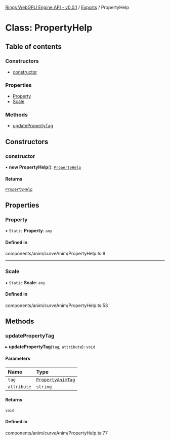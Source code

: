 [Rings WebGPU Engine API - v0.0.1](../README.md) / [Exports](../modules.md) / PropertyHelp

# Class: PropertyHelp

## Table of contents

### Constructors

- [constructor](PropertyHelp.md#constructor)

### Properties

- [Property](PropertyHelp.md#property)
- [Scale](PropertyHelp.md#scale)

### Methods

- [updatePropertyTag](PropertyHelp.md#updatepropertytag)

## Constructors

### constructor

• **new PropertyHelp**(): [`PropertyHelp`](PropertyHelp.md)

#### Returns

[`PropertyHelp`](PropertyHelp.md)

## Properties

### Property

▪ `Static` **Property**: `any`

#### Defined in

components/anim/curveAnim/PropertyHelp.ts:8

___

### Scale

▪ `Static` **Scale**: `any`

#### Defined in

components/anim/curveAnim/PropertyHelp.ts:53

## Methods

### updatePropertyTag

▸ **updatePropertyTag**(`tag`, `attribute`): `void`

#### Parameters

| Name | Type |
| :------ | :------ |
| `tag` | [`PropertyAnimTag`](PropertyAnimTag.md) |
| `attribute` | `string` |

#### Returns

`void`

#### Defined in

components/anim/curveAnim/PropertyHelp.ts:77
